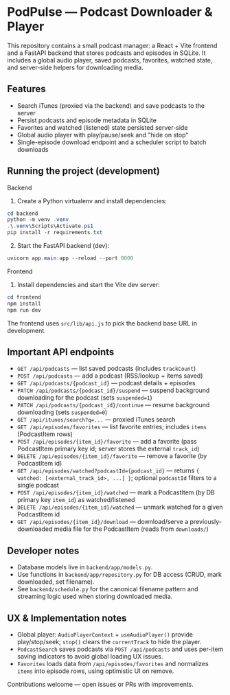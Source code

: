 # PodPulse — Podcast Downloader & Player

This repository contains a small podcast manager: a React + Vite frontend and a FastAPI backend that stores podcasts and episodes in SQLite. It includes a global audio player, saved podcasts, favorites, watched state, and server-side helpers for downloading media.

## Features

- Search iTunes (proxied via the backend) and save podcasts to the server
- Persist podcasts and episode metadata in SQLite
- Favorites and watched (listened) state persisted server-side
- Global audio player with play/pause/seek and "hide on stop"
- Single-episode download endpoint and a scheduler script to batch downloads

## Running the project (development)

Backend

1. Create a Python virtualenv and install dependencies:

```powershell
cd backend
python -m venv .venv
.\.venv\Scripts\Activate.ps1
pip install -r requirements.txt
```

2. Start the FastAPI backend (dev):

```powershell
uvicorn app.main:app --reload --port 8000
```

Frontend

1. Install dependencies and start the Vite dev server:

```powershell
cd frontend
npm install
npm run dev
```

The frontend uses `src/lib/api.js` to pick the backend base URL in development.

## Important API endpoints

- `GET /api/podcasts` — list saved podcasts (includes `trackCount`)
- `POST /api/podcasts` — add a podcast (RSS/lookup + items saved)
- `GET /api/podcasts/{podcast_id}` — podcast details + episodes
- `PATCH /api/podcasts/{podcast_id}/suspend` — suspend background downloading for the podcast (sets `suspended=1`)
- `PATCH /api/podcasts/{podcast_id}/continue` — resume background downloading (sets `suspended=0`)
- `GET /api/itunes/search?q=...` — proxied iTunes search
- `GET /api/episodes/favorites` — list favorite entries; includes `items` (PodcastItem rows)
- `POST /api/episodes/{item_id}/favorite` — add a favorite (pass PodcastItem primary key id; server stores the external `track_id`)
- `DELETE /api/episodes/{item_id}/favorite` — remove a favorite (by PodcastItem id)
- `GET /api/episodes/watched?podcastId={podcast_id}` — returns `{ watched: [<external_track_id>, ...] }`; optional `podcastId` filters to a single podcast
- `POST /api/episodes/{item_id}/watched` — mark a PodcastItem (by DB primary key `item_id`) as watched/listened
- `DELETE /api/episodes/{item_id}/watched` — unmark watched for a given PodcastItem id
- `GET /api/episodes/{item_id}/download` — download/serve a previously-downloaded media file for the PodcastItem (reads from `downloads/`)

## Developer notes

- Database models live in `backend/app/models.py`.
- Use functions in `backend/app/repository.py` for DB access (CRUD, mark downloaded, set filename).
- See `backend/schedule.py` for the canonical filename pattern and streaming logic used when storing downloaded media.

## UX & Implementation notes

- Global player: `AudioPlayerContext` + `useAudioPlayer()` provide play/stop/seek; `stop()` clears the `currentTrack` to hide the player.
- `PodcastSearch` saves podcasts via `POST /api/podcasts` and uses per-item saving indicators to avoid global loading UX issues.
- `Favorites` loads data from `/api/episodes/favorites` and normalizes `items` into episode rows, using optimistic UI on remove.

Contributions welcome — open issues or PRs with improvements.

